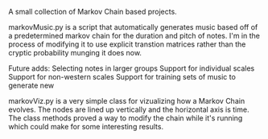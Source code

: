 A small collection of Markov Chain based projects.

markovMusic.py is a script that automatically generates music based off of a predetermined markov chain for the duration and pitch of notes. I'm in the process of modifying it to use explicit transtion matrices rather than the cryptic probability munging it does now.

Future adds:
	Selecting notes in larger groups
	Support for individual scales
	Support for non-western scales
	Support for training sets of music to generate new

markovViz.py is a very simple class for vizualizing how a Markov Chain evolves. The nodes are lined up vertically and the horizontal axis is time. The class methods proved a way to modify the chain while it's running which could make for some interesting results.
